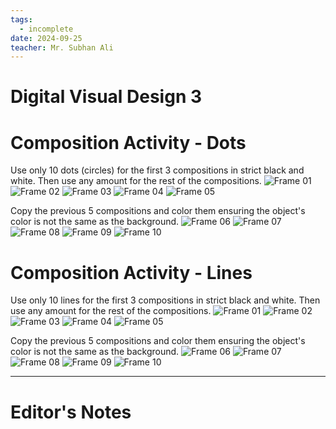 ```yaml
---
tags:
  - incomplete
date: 2024-09-25
teacher: Mr. Subhan Ali
---
```

# Digital Visual Design 3
# Composition Activity - Dots
Use only 10 dots (circles) for the first 3 compositions in strict black and white. Then use any amount for the rest of the compositions.
![Frame 01](Assessments/Dots/Frame%2001.png)
![Frame 02](Assessments/Dots/Frame%2002.png)
![Frame 03](Assessments/Dots/Frame%2003.png)
![Frame 04](Assessments/Dots/Frame%2004.png)
![Frame 05](Assessments/Dots/Frame%2005.png)

Copy the previous 5 compositions and color them ensuring the object's color is not the same as the background.
![Frame 06](Assessments/Dots/Frame%2006.png)
![Frame 07](Assessments/Dots/Frame%2007.png)
![Frame 08](Assessments/Dots/Frame%2008.png)
![Frame 09](Assessments/Dots/Frame%2009.png)
![Frame 10](Assessments/Dots/Frame%2010.png)
# Composition Activity - Lines
Use only 10 lines for the first 3 compositions in strict black and white. Then use any amount for the rest of the compositions.
![Frame 01](Assessments/Lines/Frame%2001.png)
![Frame 02](Assessments/Lines/Frame%2002.png)
![Frame 03](Assessments/Lines/Frame%2003.png)
![Frame 04](Assessments/Lines/Frame%2004.png)
![Frame 05](Assessments/Lines/Frame%2005.png)

Copy the previous 5 compositions and color them ensuring the object's color is not the same as the background.
![Frame 06](Assessments/Lines/Frame%2006.png)
![Frame 07](Assessments/Lines/Frame%2007.png)
![Frame 08](Assessments/Lines/Frame%2008.png)
![Frame 09](Assessments/Lines/Frame%2009.png)
![Frame 10](Assessments/Lines/Frame%2010.png)

----------------------------------------------------------------
# Editor's Notes